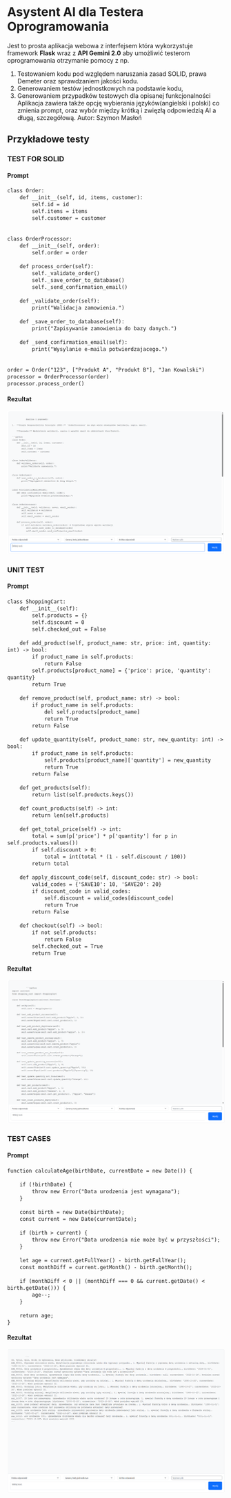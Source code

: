 # Asystent AI dla Testera Oprogramowania
Jest to prosta aplikacja webowa z interfejsem która wykorzystuje framework **Flask** wraz z **API Gemini 2.0** aby umożliwić testerom oprogramowania otrzymanie
pomocy z np. 
1. Testowaniem kodu pod względem naruszania zasad SOLID, prawa Demeter oraz sprawdzaniem jakości kodu. 
2. Generowaniem testów jednostkowych na podstawie kodu,
3. Generowaniem przypadków testowych dla opisanej funkcjonalności
Aplikacja zawiera także opcję wybierania języków(angielski i polski) co zmienia prompt, oraz wybór między krótką i zwięzłą odpowiedzią AI a długą, szczegółową.
Autor: Szymon Masłoń
## Przykładowe testy

### TEST FOR SOLID
#### Prompt
```
class Order:
    def __init__(self, id, items, customer):
        self.id = id
        self.items = items
        self.customer = customer


class OrderProcessor:
    def __init__(self, order):
        self.order = order

    def process_order(self):
        self._validate_order()
        self._save_order_to_database()
        self._send_confirmation_email()

    def _validate_order(self):
        print("Walidacja zamowienia.")

    def _save_order_to_database(self):
        print("Zapisywanie zamowienia do bazy danych.")

    def _send_confirmation_email(self):
        print("Wysylanie e-maila potwierdzajacego.")


order = Order("123", ["Produkt A", "Produkt B"], "Jan Kowalski")
processor = OrderProcessor(order)
processor.process_order()
```
#### Rezultat
![](https://github.com/Mevss/TIJO_Asystent/blob/main/img/1.png)

### UNIT TEST
#### Prompt
```
class ShoppingCart:
    def __init__(self):
        self.products = {}
        self.discount = 0
        self.checked_out = False

    def add_product(self, product_name: str, price: int, quantity: int) -> bool:
        if product_name in self.products:
            return False
        self.products[product_name] = {'price': price, 'quantity': quantity}
        return True

    def remove_product(self, product_name: str) -> bool:
        if product_name in self.products:
            del self.products[product_name]
            return True
        return False

    def update_quantity(self, product_name: str, new_quantity: int) -> bool:
        if product_name in self.products:
            self.products[product_name]['quantity'] = new_quantity
            return True
        return False

    def get_products(self):
        return list(self.products.keys())

    def count_products(self) -> int:
        return len(self.products)

    def get_total_price(self) -> int:
        total = sum(p['price'] * p['quantity'] for p in self.products.values())
        if self.discount > 0:
            total = int(total * (1 - self.discount / 100))
        return total

    def apply_discount_code(self, discount_code: str) -> bool:
        valid_codes = {'SAVE10': 10, 'SAVE20': 20}
        if discount_code in valid_codes:
            self.discount = valid_codes[discount_code]
            return True
        return False

    def checkout(self) -> bool:
        if not self.products:
            return False
        self.checked_out = True
        return True

```
#### Rezultat
![](https://github.com/Mevss/TIJO_Asystent/blob/main/img/2.png)


### TEST CASES
#### Prompt
```
function calculateAge(birthDate, currentDate = new Date()) {

    if (!birthDate) {
        throw new Error("Data urodzenia jest wymagana");
    }
    
    const birth = new Date(birthDate);
    const current = new Date(currentDate);
    
    if (birth > current) {
        throw new Error("Data urodzenia nie może być w przyszłości");
    }
    
    let age = current.getFullYear() - birth.getFullYear();
    const monthDiff = current.getMonth() - birth.getMonth();
    
    if (monthDiff < 0 || (monthDiff === 0 && current.getDate() < birth.getDate())) {
        age--;
    }
    
    return age;
}
```
#### Rezultat
![](https://github.com/Mevss/TIJO_Asystent/blob/main/img/3.png)

